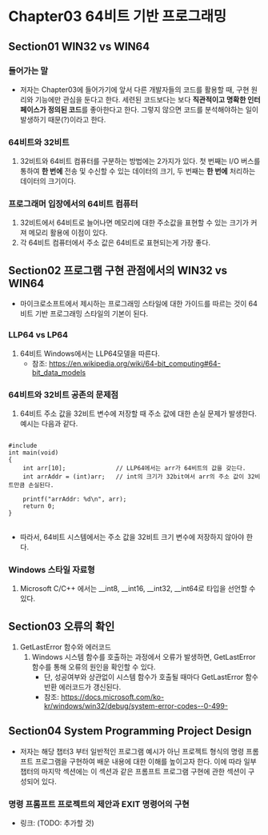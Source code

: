 # Chapter03 64비트 기반 프로그래밍
## Section01 WIN32 vs WIN64
### 들어가는 말
* 저자는 Chapter03에 들어가기에 앞서 다른 개발자들의 코드를 활용할 때, 구현 원리와 기능에만 관심을 둔다고 한다. 세련된 코드보다는 보다 **직관적이고 명확한 인터페이스가 정의된 코드**를 좋아한다고 한다. 그렇지 않으면 코드를 분석해야하는 일이 발생하기 때문(?)이라고 한다.


### 64비트와 32비트
1. 32비트와 64비트 컴퓨터를 구분하는 방법에는 2가지가 있다. 첫 번째는 I/O 버스를 통하여 **한 번에** 전송 및 수신할 수 있는 데이터의 크기, 두 번째는 **한 번에** 처리하는 데이터의 크기이다.
    
### 프로그래머 입장에서의 64비트 컴퓨터
1. 32비트에서 64비트로 늘어나면 메모리에 대한 주소값을 표현할 수 있는 크기가 커져 메모리 활용에 이점이 있다.
2. 각 64비트 컴퓨터에서 주소 값은 64비트로 표현되는게 가장 좋다.

## Section02 프로그램 구현 관점에서의 WIN32 vs WIN64
* 마이크로소프트에서 제시하는 프로그래밍 스타일에 대한 가이드를 따르는 것이 64비트 기반 프로그래밍 스타일의 기본이 된다.

### LLP64 vs LP64
1. 64비트 Windows에서는 LLP64모델을 따른다.
    * 참조: https://en.wikipedia.org/wiki/64-bit_computing#64-bit_data_models

### 64비트와 32비트 공존의 문제점
1. 64비트 주소 값을 32비트 변수에 저장할 때 주소 값에 대한 손실 문제가 발생한다. 예시는 다음과 같다.
<pre>
<code>
#include <stdio.h>
int main(void)
{
    int arr[10];              // LLP64에서는 arr가 64비트의 값을 갖는다.
    int arrAddr = (int)arr;   // int의 크기가 32bit여서 arr의 주소 값이 32비트만큼 손실된다.

    printf("arrAddr: %d\n", arr);
    return 0;
}
</code>
</pre>
* 따라서, 64비트 시스템에서는 주소 값을 32비트 크기 변수에 저장하지 않아야 한다.

### Windows 스타일 자료형
1. Microsoft C/C++ 에서는 __int8, __int16, __int32, __int64로 타입을 선언할 수 있다.
    
## Section03 오류의 확인
1. GetLastError 함수와 에러코드
    1) Windows 시스템 함수를 호출하는 과정에서 오류가 발생하면, GetLastError 함수를 통해 오류의 원인을 확인할 수 있다.
        * 단, 성공여부와 상관없이 시스템 함수가 호출될 때마다 GetLastError 함수 반환 에러코드가 갱신된다.
        * 참조: https://docs.microsoft.com/ko-kr/windows/win32/debug/system-error-codes--0-499-

## Section04 System Programming Project Design
* 저자는 해당 챕터3 부터 일반적인 프로그램 예시가 아닌 프로젝트 형식의 명령 프롬프트 프로그램을 구현하여 배운 내용에 대한 이해를 높이고자 한다. 이에 따라 일부 챕터의 마지막 섹션에는 이 섹션과 같은 프롬프트 프로그램 구현에 관한 섹션이 구성되어 있다.  

### 명령 프롬프트 프로젝트의 제안과 EXIT 명령어의 구현
* 링크: (TODO: 추가할 것)
